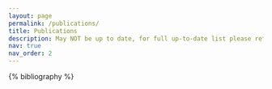 ```yaml
---
layout: page
permalink: /publications/
title: Publications
description: May NOT be up to date, for full up-to-date list please reference google scholar. Powered by jekyll-scholar.
nav: true
nav_order: 2
---
```


<!-- _pages/publications.md -->
<div class="publications">

{% bibliography %}

</div>
